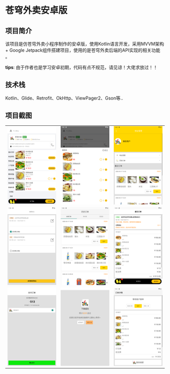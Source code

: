 # 苍穹外卖安卓版

## **项目简介**

该项目是仿苍穹外卖小程序制作的安卓版，使用Kotlin语言开发，采用MVVM架构 + Google Jetpack组件搭建项目，使用的是苍穹外卖后端的API实现的相关功能 。

**tips**: 由于作者也是学习安卓初期，代码有点不规范，请见谅！大佬求放过！！

## 技术栈

Kotlin、Glide、Retrofit、OkHttp、ViewPager2、Gson等..


## 项目截图


<table>
  <tr>
    <td><img src="picture/skytakeaway/img.png"  width="260"/></td>
    <td><img src="picture/skytakeaway/img_1.png"  width="260"/></td>
    <td><img src="picture/skytakeaway/img_2.png"  width="260"/></td>
  </tr>
  <tr>
    <td><img src="picture/skytakeaway/img_3.png"  width="260"/></td>
     <td><img src="picture/skytakeaway/img_4.png"  width="260"/></td>
     <td><img src="picture/skytakeaway/img_5.png"  width="260"/></td>
  </tr>
    <tr>
    <td><img src="picture/skytakeaway/img_6.png"  width="260"/></td>
     <td><img src="picture/skytakeaway/img_7.png"  width="260"/></td>
     <td><img src="picture/skytakeaway/img_8.png"  width="260"/></td>
  </tr>
</table>

